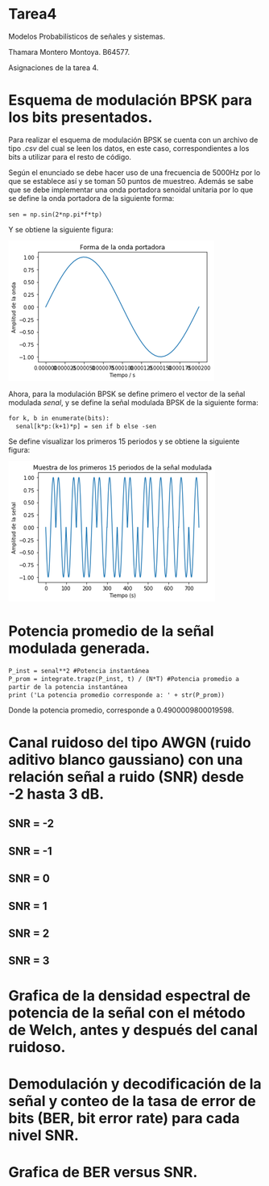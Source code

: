 # Tarea4
Modelos Probabilísticos de señales y sistemas.

Thamara Montero Montoya. B64577.

Asignaciones de la tarea 4.


# Esquema de modulación BPSK para los bits presentados. 
Para realizar el esquema de modulación BPSK se cuenta con un archivo de tipo *.csv* del cual se leen los datos, en este caso, correspondientes a los bits a utilizar para el resto de código.

Según el enunciado se debe hacer uso de una frecuencia de 5000Hz por lo que se establece así y se toman 50 puntos de muestreo. Además se sabe que se debe implementar una onda portadora senoidal unitaria por lo que se define la onda portadora de la siguiente forma:

`sen = np.sin(2*np.pi*f*tp)` 

Y se obtiene la siguiente figura:


![](Onda_portadora.png)

Ahora, para la modulación BPSK se define primero el vector de la señal modulada *senal*, y se define la señal modulada BPSK de la siguiente forma:

```
for k, b in enumerate(bits):
  senal[k*p:(k+1)*p] = sen if b else -sen
```

Se define visualizar los primeros 15 periodos y se obtiene la siguiente figura:

![](Primeros_periodos.png)


# Potencia promedio de la señal modulada generada.
```
P_inst = senal**2 #Potencia instantánea
P_prom = integrate.trapz(P_inst, t) / (N*T) #Potencia promedio a partir de la potencia instantánea
print ('La potencia promedio corresponde a: ' + str(P_prom))
```
Donde la potencia promedio, corresponde a 0.4900009800019598.


# Canal ruidoso del tipo AWGN (ruido aditivo blanco gaussiano) con una relación señal a ruido (SNR) desde -2 hasta 3 dB.

## SNR = -2

## SNR = -1

## SNR = 0

## SNR = 1

## SNR = 2

## SNR = 3

# Grafica de la densidad espectral de potencia de la señal con el método de Welch, antes y después del canal ruidoso.


# Demodulación y decodificación de la señal y  conteo de la tasa de error de bits (BER, bit error rate) para cada nivel SNR.


# Grafica de BER versus SNR.
